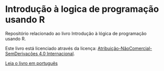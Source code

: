 Introdução à logica de programação usando R
============================

Repositório relacionado ao livro Introdução à lógica de programação usando R.

Este livro está licenciado através da licença: [Atribuição-NãoComercial-SemDerivações 4.0 Internacional](http://creativecommons.org/licenses/by-nc-nd/4.0/).

[Leia o livro em português](pt-br/SUMMARY.md)
